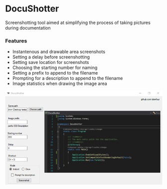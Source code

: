 # DocuShotter
Screenshotting tool aimed at simplifying the process of taking pictures during documentation

### Features
- Instantenous and drawable area screenshots
- Setting a delay before screenshotting
- Setting save location for screenshots
- Choosing the starting number for naming
- Setting a prefix to append to the filename
- Prompting for a description to append to the filename
- Image statistics when drawing the image area

![DocuShotter preview](/docushotterpreview.PNG "DocuShotter main form")
